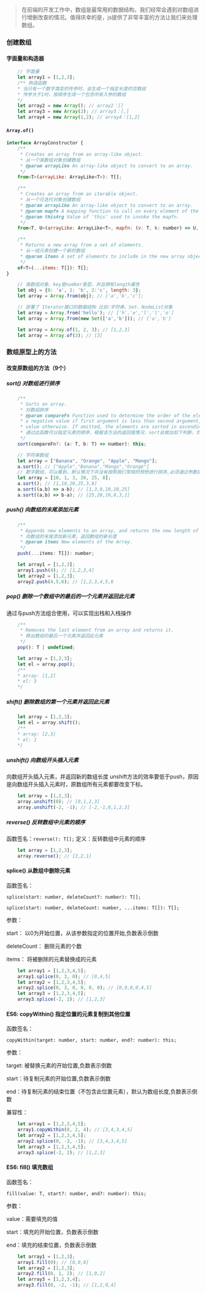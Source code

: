 > 在前端的开发工作中，数组是最常用的数据结构，我们经常会遇到对数组进行增删改查的情况。值得庆幸的是，js提供了非常丰富的方法让我们来处理数组。
### 创建数组
#### 字面量和构造器
```javascript
    // 字面量
    let array1 = [1,2,3];
    /** 构造函数
    * 当只有一个数字类型的传参时，会生成一个指定长度的空数组
    * 传参大于1时，按顺序生成一个包含所有入参的数组
    */
    let array2 = new Array(); // array2：[]
    let array3 = new Array(2); // array3：[,]
    let array4 = new Array(1,2); // array4：[1,2]
```
#### `Array.of()`
```javascript
interface ArrayConstructor {
    /**
     * Creates an array from an array-like object.
     * 从一个类数组对象创建数组
     * @param arrayLike An array-like object to convert to an array.
     */
    from<T>(arrayLike: ArrayLike<T>): T[];

    /**
     * Creates an array from an iterable object.
     * 从一个可迭代对象创建数组
     * @param arrayLike An array-like object to convert to an array.
     * @param mapfn A mapping function to call on every element of the array.
     * @param thisArg Value of 'this' used to invoke the mapfn.
     */
    from<T, U>(arrayLike: ArrayLike<T>, mapfn: (v: T, k: number) => U, thisArg?: any): U[];

    /**
     * Returns a new array from a set of elements.
     * 从一组元素创建一个新的数组
     * @param items A set of elements to include in the new array object.
     */
    of<T>(...items: T[]): T[];
}
```
```javascript
    // 类数组对象，key是number类型，并且拥有length属性
    let obj = {0: 'a', 1: 'b', 2:'c', length: 3};
    let array = Array.from(obj); // ['a','b','c'];

    // 部署了 Iterator接口的数据结构 比如:字符串、Set、NodeList对象
    let array = Array.from('hello'); // ['h','e','l','l','o']
    let array = Array.from(new Set(['a','b'])); // ['a','b']

    let array = Array.of(1, 2, 3); // [1,2,3]
    let array = Array.of(3); // [3]
```
### 数组原型上的方法
#### 改变原数组的方法（9个）
##### sort() 对数组进行排序
```js
    /**
     * Sorts an array.
     * 对数组排序
     * @param compareFn Function used to determine the order of the elements. It is expected to return
     * a negative value if first argument is less than second argument, zero if they're equal and a positive
     * value otherwise. If omitted, the elements are sorted in ascending, ASCII character order.
     * 通过此函数可以指定元素的顺序，根据该方法的返回值情况，sort会做出如下判断，负数：第一个参数小于第二个参数；零：第一个参数等于第二个参数；正数：第一个参数大于第二个参数；如果不指定此函数，默认以ASCII码升序排列。
     */
    sort(compareFn?: (a: T, b: T) => number): this;
```
```js
    // 字符串数组
    let array = ["Banana", "Orange", "Apple", "Mango"];
    a.sort(); // ["Apple","Banana","Mango","Orange"]
    // 数字数组，可以看到，默认情况下并没有按照我们常规的预想进行排序,必须通过参数指定排序规则
    let array = [10, 1, 3, 20, 25, 8];
    a.sort(); // [1,10,20,25,3,8]
    a.sort((a,b) => a-b); // [1,3,8,10,20,25]
    a.sort((a,b) => b-a); // [25,20,10,8,3,1]
```
##### push() 向数组的末尾添加元素
```js
    /**
     * Appends new elements to an array, and returns the new length of the array.
     * 向数组的末尾添加新元素，返回数组的新长度
     * @param items New elements of the Array.
     */
    push(...items: T[]): number;
```

```js
    let array1 = [1,2,3];
    array1.push(4); // [1,2,3,4]
    let array2 = [1,2,3];
    array2.push(4,5,6); // [1,2,3,4,5,6
```
##### pop() 删除一个数组中的最后的一个元素并返回此元素
通过与push方法组合使用，可以实现出栈和入栈操作
```js
    /**
     * Removes the last element from an array and returns it.
     * 移出数组的最后一个元素并返回此元素
     */
    pop(): T | undefined;
```

```js
    let array = [1,2,3];
    let el = array.pop();
    /**
    * array: [1,2]
    * el: 3
    */
```

##### shift() 删除数组的第一个元素并返回此元素
```js
    let array = [1,2,3];
    let el = array.shift();
    /**
    * array: [2,3]
    * el: 1
    */
```


##### unshift() 向数组开头插入元素
向数组开头插入元素，并返回新的数组长度
unshift方法的效率要低于push，原因是向数组开头插入元素时，原数组所有元素都要改变下标。
```js
    let array = [1,2,3];
    array.unshift(0); // [0,1,2,3]
    array.unshift(-2, -1); // [-2,-1,0,1,2,3]
```

##### reverse() 反转数组中元素的顺序
函数签名：`reverse(): T[];`
定义：反转数组中元素的顺序
```js
    let array = [1,2,3];
    array.reverse(); // [3,2,1]
```

#### splice() 从数组中删除元素
函数签名：

`splice(start: number, deleteCount?: number): T[];`

`splice(start: number, deleteCount: number, ...items: T[]): T[];`

参数：

start： 以0为开始位置，从该参数指定的位置开始,负数表示倒数

deleteCount： 删除元素的个数

items： 将被删除的元素替换成的元素

```js
    let array1 = [1,2,3,4,5];
    array1.splice(0, 3, 0); // [0,4,5]
    let array2 = [1,2,3,4,5];
    array2.splice(0, 3, 0, 0, 0, 0); // [0,0,0,0,4,5]
    let array3 = [1,2,3,4,5];
    array3.splice(-2, 2); // [1,2,3]
```

#### ES6: copyWithin() 指定位置的元素复制到其他位置
函数签名：

`copyWithin(target: number, start: number, end?: number): this;`

参数：

target: 被替换元素的开始位置,负数表示倒数

start：待复制元素的开始位置,负数表示倒数

end：待复制元素的结束位置（不包含此位置元素），默认为数组长度,负数表示倒数

兼容性：
```js
    let array1 = [1,2,3,4,5];
    array1.copyWithin(0, 2, 4); // [3,4,3,4,5]
    let array2 = [1,2,3,4,5];
    array2.splice(0, -3, -1); // [3,4,3,4,5]
    let array3 = [1,2,3,4,5];
    array3.splice(-2, 2); // [1,2,3]
```

#### ES6: fill() 填充数组
函数签名：

`fill(value: T, start?: number, end?: number): this;`

参数：

value：需要填充的值

start：填充的开始位置，负数表示倒数

end：填充的结束位置，负数表示倒数

```js
    let array1 = [1,2,3];
    array1.fill(0); // [0,0,0]
    let array2 = [1,2,3];
    array2.fill(0, 1, 2); // [1,0,2]
    let array3 = [1,2,3,4];
    array3.fill(0, -2, -1); // [1,2,0,4]
```
